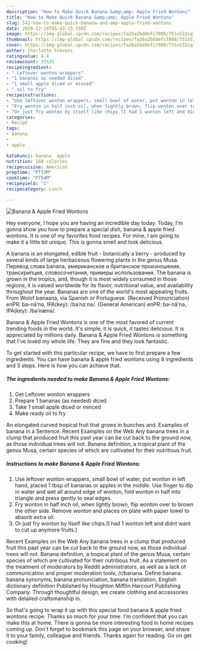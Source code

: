 ```yaml
---
description: "How to Make Quick Banana &amp;amp; Apple Fried Wontons"
title: "How to Make Quick Banana &amp;amp; Apple Fried Wontons"
slug: 542-how-to-make-quick-banana-and-amp-apple-fried-wontons
date: 2020-12-18T05:43:15.198Z
image: https://img-global.cpcdn.com/recipes/fa26a2bddefc7008/751x532cq70/banana-apple-fried-wontons-recipe-main-photo.jpg
thumbnail: https://img-global.cpcdn.com/recipes/fa26a2bddefc7008/751x532cq70/banana-apple-fried-wontons-recipe-main-photo.jpg
cover: https://img-global.cpcdn.com/recipes/fa26a2bddefc7008/751x532cq70/banana-apple-fried-wontons-recipe-main-photo.jpg
author: Charlotte Stevens
ratingvalue: 4.4
reviewcount: 33535
recipeingredient:
- " Leftover wonton wrappers"
- "1 bananas as needed diced"
- "1 small apple diced or minced"
- " oil to fry"
recipeinstructions:
- "Use leftover wonton wrappers, small bowl of water, put wonton in left hand, placed 1 tbsp of bananas or apples in the middle. Use finger to dip in water and wet all around edge of wonton, fold wonton in half into triangle and press gently to seal edges."
- "Fry wonton in half inch oil, when lightly brown, flip wonton over to brown the other side. Remove wonton and places on plate with paper towel to absorb extra oil."
- "Or just fry wonton by itself like chips.(I had 1 wonton left and didnt want to cut up anymore fruits.)"
categories:
- Recipe
tags:
- banana
- 
- apple

katakunci: banana  apple 
nutrition: 169 calories
recipecuisine: American
preptime: "PT33M"
cooktime: "PT54M"
recipeyield: "1"
recipecategory: Lunch

---
```



![Banana &amp; Apple Fried Wontons](https://img-global.cpcdn.com/recipes/fa26a2bddefc7008/751x532cq70/banana-apple-fried-wontons-recipe-main-photo.jpg)

Hey everyone, I hope you are having an incredible day today. Today, I'm gonna show you how to prepare a special dish, banana &amp; apple fried wontons. It is one of my favorites food recipes. For mine, I am going to make it a little bit unique. This is gonna smell and look delicious.

A banana is an elongated, edible fruit - botanically a berry - produced by several kinds of large herbaceous flowering plants in the genus Musa. Перевод слова banana, американское и британское произношение, транскрипция, словосочетания, примеры использования. The banana is grown in the tropics, and, though it is most widely consumed in those regions, it is valued worldwide for its flavor, nutritional value, and availability throughout the year. Bananas are one of the world&#39;s most appealing fruits. From Wolof banaana, via Spanish or Portuguese. (Received Pronunciation) enPR: bə-näʹnə, IPA(key): /bəˈnɑːnə/. (General American) enPR: bə-năʹnə, IPA(key): /bəˈnænə/.

Banana &amp; Apple Fried Wontons is one of the most favored of current trending foods in the world. It's simple, it is quick, it tastes delicious. It is appreciated by millions daily. Banana &amp; Apple Fried Wontons is something that I've loved my whole life. They are fine and they look fantastic.


To get started with this particular recipe, we have to first prepare a few ingredients. You can have banana &amp; apple fried wontons using 4 ingredients and 3 steps. Here is how you can achieve that.

<!--inarticleads1-->

##### The ingredients needed to make Banana &amp; Apple Fried Wontons:

1. Get  Leftover wonton wrappers
1. Prepare 1 bananas (as needed) diced
1. Take 1 small apple diced or minced
1. Make ready  oil to fry


An elongated curved tropical fruit that grows in bunches and. Examples of banana in a Sentence. Recent Examples on the Web Any banana trees in a clump that produced fruit this past year can be cut back to the ground now, as those individual trees will not. Banana definition, a tropical plant of the genus Musa, certain species of which are cultivated for their nutritious fruit. 

<!--inarticleads2-->

##### Instructions to make Banana &amp; Apple Fried Wontons:

1. Use leftover wonton wrappers, small bowl of water, put wonton in left hand, placed 1 tbsp of bananas or apples in the middle. Use finger to dip in water and wet all around edge of wonton, fold wonton in half into triangle and press gently to seal edges.
1. Fry wonton in half inch oil, when lightly brown, flip wonton over to brown the other side. Remove wonton and places on plate with paper towel to absorb extra oil.
1. Or just fry wonton by itself like chips.(I had 1 wonton left and didnt want to cut up anymore fruits.)


Recent Examples on the Web Any banana trees in a clump that produced fruit this past year can be cut back to the ground now, as those individual trees will not. Banana definition, a tropical plant of the genus Musa, certain species of which are cultivated for their nutritious fruit. As a statement on the treatment of moderators by Reddit administrators, as well as a lack of communication and proper moderation tools, /r/banana. Define banana. banana synonyms, banana pronunciation, banana translation, English dictionary definition Published by Houghton Mifflin Harcourt Publishing Company. Through thoughtful design, we create clothing and accessories with detailed craftsmanship in. 

So that's going to wrap it up with this special food banana &amp; apple fried wontons recipe. Thanks so much for your time. I'm confident that you can make this at home. There is gonna be more interesting food in home recipes coming up. Don't forget to bookmark this page on your browser, and share it to your family, colleague and friends. Thanks again for reading. Go on get cooking!
